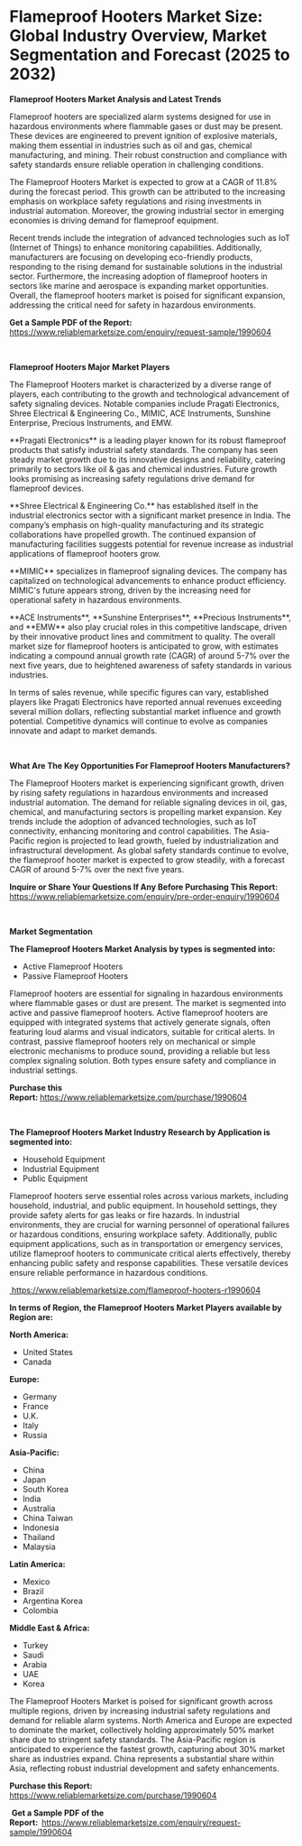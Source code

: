 <p><h1>Flameproof Hooters Market Size: Global Industry Overview, Market Segmentation and Forecast (2025 to 2032)</h1></p><p><strong>Flameproof Hooters Market Analysis and Latest Trends</strong></p>
<p><p>Flameproof hooters are specialized alarm systems designed for use in hazardous environments where flammable gases or dust may be present. These devices are engineered to prevent ignition of explosive materials, making them essential in industries such as oil and gas, chemical manufacturing, and mining. Their robust construction and compliance with safety standards ensure reliable operation in challenging conditions.</p><p>The Flameproof Hooters Market is expected to grow at a CAGR of 11.8% during the forecast period. This growth can be attributed to the increasing emphasis on workplace safety regulations and rising investments in industrial automation. Moreover, the growing industrial sector in emerging economies is driving demand for flameproof equipment. </p><p>Recent trends include the integration of advanced technologies such as IoT (Internet of Things) to enhance monitoring capabilities. Additionally, manufacturers are focusing on developing eco-friendly products, responding to the rising demand for sustainable solutions in the industrial sector. Furthermore, the increasing adoption of flameproof hooters in sectors like marine and aerospace is expanding market opportunities. Overall, the flameproof hooters market is poised for significant expansion, addressing the critical need for safety in hazardous environments.</p></p>
<p><strong>Get a Sample PDF of the Report:&nbsp;</strong> <a href="https://www.reliablemarketsize.com/enquiry/request-sample/1990604?utm_campaign=3101&utm_medium=2&utm_source=Github&utm_content=ia&utm_term=12042025&utm_id=flameproof-hooters">https://www.reliablemarketsize.com/enquiry/request-sample/1990604</a></p>
<p>&nbsp;</p>
<p><strong>Flameproof Hooters Major Market Players</strong></p>
<p><p>The Flameproof Hooters market is characterized by a diverse range of players, each contributing to the growth and technological advancement of safety signaling devices. Notable companies include Pragati Electronics, Shree Electrical & Engineering Co., MIMIC, ACE Instruments, Sunshine Enterprise, Precious Instruments, and EMW. </p><p>**Pragati Electronics** is a leading player known for its robust flameproof products that satisfy industrial safety standards. The company has seen steady market growth due to its innovative designs and reliability, catering primarily to sectors like oil & gas and chemical industries. Future growth looks promising as increasing safety regulations drive demand for flameproof devices.</p><p>**Shree Electrical & Engineering Co.** has established itself in the industrial electronics sector with a significant market presence in India. The company’s emphasis on high-quality manufacturing and its strategic collaborations have propelled growth. The continued expansion of manufacturing facilities suggests potential for revenue increase as industrial applications of flameproof hooters grow.</p><p>**MIMIC** specializes in flameproof signaling devices. The company has capitalized on technological advancements to enhance product efficiency. MIMIC's future appears strong, driven by the increasing need for operational safety in hazardous environments.</p><p>**ACE Instruments**, **Sunshine Enterprises**, **Precious Instruments**, and **EMW** also play crucial roles in this competitive landscape, driven by their innovative product lines and commitment to quality. The overall market size for flameproof hooters is anticipated to grow, with estimates indicating a compound annual growth rate (CAGR) of around 5-7% over the next five years, due to heightened awareness of safety standards in various industries.</p><p>In terms of sales revenue, while specific figures can vary, established players like Pragati Electronics have reported annual revenues exceeding several million dollars, reflecting substantial market influence and growth potential. Competitive dynamics will continue to evolve as companies innovate and adapt to market demands.</p></p>
<p>&nbsp;</p>
<p><strong>What Are The Key Opportunities For Flameproof Hooters Manufacturers?</strong></p>
<p><p>The Flameproof Hooters market is experiencing significant growth, driven by rising safety regulations in hazardous environments and increased industrial automation. The demand for reliable signaling devices in oil, gas, chemical, and manufacturing sectors is propelling market expansion. Key trends include the adoption of advanced technologies, such as IoT connectivity, enhancing monitoring and control capabilities. The Asia-Pacific region is projected to lead growth, fueled by industrialization and infrastructural development. As global safety standards continue to evolve, the flameproof hooter market is expected to grow steadily, with a forecast CAGR of around 5-7% over the next five years.</p></p>
<p><strong>Inquire or Share Your Questions If Any Before Purchasing This Report:</strong> <a href="https://www.reliablemarketsize.com/enquiry/pre-order-enquiry/1990604?utm_campaign=3101&utm_medium=2&utm_source=Github&utm_content=ia&utm_term=12042025&utm_id=flameproof-hooters">https://www.reliablemarketsize.com/enquiry/pre-order-enquiry/1990604</a></p>
<p>&nbsp;</p>
<p><strong>Market Segmentation</strong></p>
<p><strong>The Flameproof Hooters Market Analysis by types is segmented into:</strong></p>
<p><ul><li>Active Flameproof Hooters</li><li>Passive Flameproof Hooters</li></ul></p>
<p><p>Flameproof hooters are essential for signaling in hazardous environments where flammable gases or dust are present. The market is segmented into active and passive flameproof hooters. Active flameproof hooters are equipped with integrated systems that actively generate signals, often featuring loud alarms and visual indicators, suitable for critical alerts. In contrast, passive flameproof hooters rely on mechanical or simple electronic mechanisms to produce sound, providing a reliable but less complex signaling solution. Both types ensure safety and compliance in industrial settings.</p></p>
<p><strong>Purchase this Report:&nbsp;</strong><a href="https://www.reliablemarketsize.com/purchase/1990604?utm_campaign=3101&utm_medium=2&utm_source=Github&utm_content=ia&utm_term=12042025&utm_id=flameproof-hooters">https://www.reliablemarketsize.com/purchase/1990604</a></p>
<p>&nbsp;</p>
<p><strong>The Flameproof Hooters Market Industry Research by Application is segmented into:</strong></p>
<p><ul><li>Household Equipment</li><li>Industrial Equipment</li><li>Public Equipment</li></ul></p>
<p><p>Flameproof hooters serve essential roles across various markets, including household, industrial, and public equipment. In household settings, they provide safety alerts for gas leaks or fire hazards. In industrial environments, they are crucial for warning personnel of operational failures or hazardous conditions, ensuring workplace safety. Additionally, public equipment applications, such as in transportation or emergency services, utilize flameproof hooters to communicate critical alerts effectively, thereby enhancing public safety and response capabilities. These versatile devices ensure reliable performance in hazardous conditions.</p></p>
<p><a href="https://www.reliablemarketsize.com/flameproof-hooters-r1990604?utm_campaign=3101&utm_medium=2&utm_source=Github&utm_content=ia&utm_term=12042025&utm_id=flameproof-hooters">&nbsp;https://www.reliablemarketsize.com/flameproof-hooters-r1990604</a></p>
<p><strong>In terms of Region, the Flameproof Hooters Market Players available by Region are:</strong></p>
<p>
    <p> <strong> North America: </strong>
        <ul>
            <li>United States</li>
            <li>Canada</li>
        </ul>
        </p> 
    <p> <strong> Europe: </strong>
        <ul>
            <li>Germany</li>
            <li>France</li>
            <li>U.K.</li>
            <li>Italy</li>
            <li>Russia</li>
        </ul>
        </p> 
    <p> <strong> Asia-Pacific: </strong>
        <ul>
            <li>China</li>
            <li>Japan</li>
            <li>South Korea</li>
            <li>India</li>
            <li>Australia</li>
            <li>China Taiwan</li>
            <li>Indonesia</li>
            <li>Thailand</li>
            <li>Malaysia</li>
        </ul>
        </p> 
    <p> <strong> Latin America: </strong>
        <ul>
            <li>Mexico</li>
            <li>Brazil</li>
            <li>Argentina Korea</li>
            <li>Colombia</li>
        </ul>
        </p> 
    <p> <strong> Middle East & Africa: </strong>
        <ul>
            <li>Turkey</li>
            <li>Saudi</li>
            <li>Arabia</li>
            <li>UAE</li>
            <li>Korea</li>
        </ul>
    </p>
    </p>
<p><p>The Flameproof Hooters Market is poised for significant growth across multiple regions, driven by increasing industrial safety regulations and demand for reliable alarm systems. North America and Europe are expected to dominate the market, collectively holding approximately 50% market share due to stringent safety standards. The Asia-Pacific region is anticipated to experience the fastest growth, capturing about 30% market share as industries expand. China represents a substantial share within Asia, reflecting robust industrial development and safety enhancements.</p></p>
<p><strong>Purchase this Report: </strong><a href="https://www.reliablemarketsize.com/purchase/1990604?utm_campaign=3101&utm_medium=2&utm_source=Github&utm_content=ia&utm_term=12042025&utm_id=flameproof-hooters">https://www.reliablemarketsize.com/purchase/1990604</a></p>
<p>&nbsp;<strong>Get a Sample PDF of the Report:&nbsp;&nbsp;</strong><a href="https://www.reliablemarketsize.com/enquiry/request-sample/1990604?utm_campaign=3101&utm_medium=2&utm_source=Github&utm_content=ia&utm_term=12042025&utm_id=flameproof-hooters">https://www.reliablemarketsize.com/enquiry/request-sample/1990604</a></p>
<p><strong></strong></p>
<p><p></p><p></p><p></p></p>